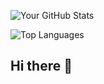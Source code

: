 ![Your GitHub Stats](https://github-readme-stats.vercel.app/api?saikiran-pv=your-username&show_icons=true&theme=radical)

![Top Languages](https://github-readme-stats.vercel.app/api/top-langs/?username=dev-john&layout=compact&theme=tokyonight)


## Hi there 👋

<!--
**saikiran-pv/saikiran-pv** is a ✨ _special_ ✨ repository because its `README.md` (this file) appears on your GitHub profile.

Here are some ideas to get you started:

- 🔭 I’m currently working on ...
- 🌱 I’m currently learning ...
- 👯 I’m looking to collaborate on ...
- 🤔 I’m looking for help with ...
- 💬 Ask me about ...
- 📫 How to reach me: ...
- 😄 Pronouns: ...
- ⚡ Fun fact: ...
-->
